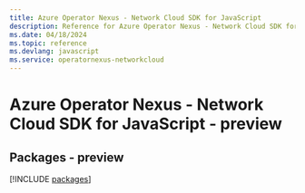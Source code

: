 ```yaml
---
title: Azure Operator Nexus - Network Cloud SDK for JavaScript
description: Reference for Azure Operator Nexus - Network Cloud SDK for JavaScript
ms.date: 04/18/2024
ms.topic: reference
ms.devlang: javascript
ms.service: operatornexus-networkcloud
---
```

# Azure Operator Nexus - Network Cloud SDK for JavaScript - preview
## Packages - preview
[!INCLUDE [packages](operator-nexus---network-cloud-index.md)]